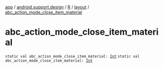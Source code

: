 [app](../../../index.md) / [android.support.design](../../index.md) / [R](../index.md) / [layout](index.md) / [abc_action_mode_close_item_material](./abc_action_mode_close_item_material.md)

# abc_action_mode_close_item_material

`static val abc_action_mode_close_item_material: `[`Int`](https://kotlinlang.org/api/latest/jvm/stdlib/kotlin/-int/index.html)
`static val abc_action_mode_close_item_material: `[`Int`](https://kotlinlang.org/api/latest/jvm/stdlib/kotlin/-int/index.html)